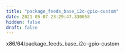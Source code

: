 ```yaml
---
title: "package_feeds_base_i2c-gpio-custom"
date: 2021-05-07 23:29:47.330058
hidden: false
draft: false
---
```


x86/64/package_feeds_base_i2c-gpio-custom

